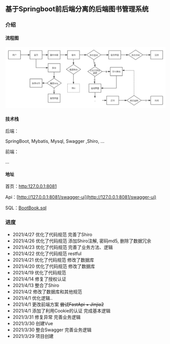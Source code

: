 ## 基于Springboot前后端分离的后端图书管理系统

### 介绍

#### 流程图

![](./file/流程.png)

#### 技术栈
后端：

SpringBoot, Mybatis, Mysql, Swagger ,Shiro, ...

前端：

...

#### 地址

首页：[http:127.0.0.1:8081](http://127.0.0.1:8081)

Api：[http://127.0.0.1:8081/swagger-ui](http://127.0.0.1:8081/swagger-ui)

SQL：[BootBook.sql](https://github.com/lengqie/BookBoot/blob/master/file/BookBoot.sql)

### 进度
- 2021/4/27 优化了代码规范 完善了Shiro
- 2021/4/26 优化了代码规范 添加Shiro注解, 密码md5, 删除了数据冗余
- 2021/4/23 优化了代码规范 完善了业务方法、逻辑
- 2021/4/22 优化了代码规范 restful
- 2021/4/21 优化了代码规范 修改了数据库
- 2021/4/20 优化了代码规范 修改了数据库
- 2021/4/19 优化了代码规范
- 2021/4/14 修复了授权认证
- 2021/4/13 整合了Shiro
- 2021/4/2 修改了数据库和其他规范 
- 2021/4/1 优化逻辑..
- 2021/4/1 更改前端方案  ~~尝试FastApi + Jinjia2~~
- 2021/4/1 添加了利用Cookie的认证 完成基本逻辑
- 2021/3/31 修复异常 完善业务逻辑
- 2021/3/30 创建Vue
- 2021/3/30 整合Swagger 完善业务逻辑
- 2021/3/29 项目创建